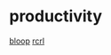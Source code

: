 # productivity

[bloop](https://github.com/scalacenter/bloop)
[rcrl](https://github.com/onqtam/rcrl)
